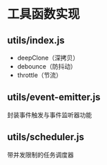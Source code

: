 # 工具函数实现

## utils/index.js

- deepClone（深拷贝）
- debounce（防抖动）
- throttle（节流）

## utils/event-emitter.js

封装事件触发与事件监听器功能

## utils/scheduler.js

带并发限制的任务调度器
